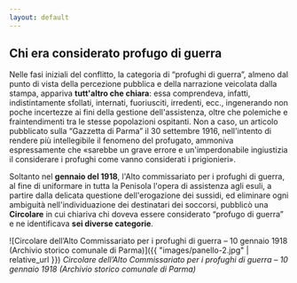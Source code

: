 ```yaml
---
layout: default
---
```


## Chi era considerato profugo di guerra


Nelle fasi iniziali del conflitto, la categoria di “profughi di guerra”, almeno dal punto di vista della percezione pubblica e della narrazione veicolata dalla stampa, appariva **tutt'altro che chiara**: essa comprendeva, infatti, indistintamente sfollati, internati, fuoriusciti, irredenti, ecc., ingenerando non poche incertezze ai fini della gestione dell'assistenza, oltre che polemiche e fraintendimenti tra le stesse popolazioni ospitanti. Non a caso, un articolo pubblicato sulla “Gazzetta di Parma” il 30 settembre 1916, nell'intento di rendere più intellegibile il fenomeno del profugato, ammoniva espressamente che «sarebbe un grave errore e un'imperdonabile ingiustizia il considerare i profughi come vanno considerati i prigionieri».

Soltanto nel **gennaio del 1918**, l'Alto commissariato per i profughi di guerra, al fine di uniformare in tutta la Penisola l'opera di assistenza agli esuli, a partire dalla delicata questione dell'erogazione dei sussidi, ed eliminare ogni ambiguità nell'individuazione dei destinatari dei soccorsi, pubblicò una **Circolare** in cui chiariva chi doveva essere considerato “profugo di guerra” e ne identificava **sei diverse categorie**.


![Circolare dell’Alto Commissariato per i profughi di guerra – 10 gennaio 1918 (Archivio storico comunale di Parma)]({{ "images/panello-2.jpg" | relative_url }})
*Circolare dell’Alto Commissariato per i profughi di guerra – 10 gennaio 1918 (Archivio storico comunale di Parma)*
